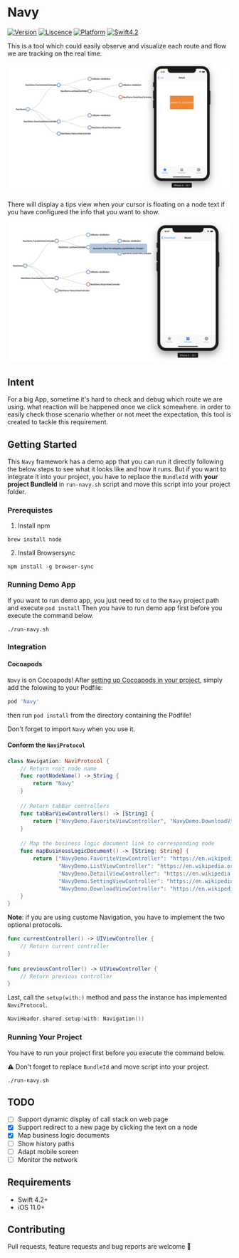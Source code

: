 # Navy

<!-- <p align="center"> -->
<a href="https://cocoapods.org/pods/Navy"><img alt="Version" src="https://img.shields.io/cocoapods/v/Navy.svg?style=flat"></a> 
<a href="https://github.com/AppScaffold/Navy/blob/master/LICENSE"><img alt="Liscence" src="https://img.shields.io/cocoapods/l/Navy.svg?style=flat"></a> 
<a href="https://developer.apple.com/"><img alt="Platform" src="https://img.shields.io/badge/platform-iOS-green.svg"/></a> 
<a href="https://developer.apple.com/swift"><img alt="Swift4.2" src="https://img.shields.io/badge/language-Swift4.2-orange.svg"/></a>
<!-- </p> -->

This is a tool which could easily observe and visualize each route and flow we are tracking on the real time.

![](https://github.com/AppScaffold/Navi/blob/master/Screenshot.png?raw=true)

There will display a tips view when your cursor is floating on a node text if you have configured the info that you want to show.

![](https://github.com/AppScaffold/Navi/blob/master/Screenshot%20TipsView.png?raw=true)

## Intent

For a big App, sometime it's hard to check and debug which route we are using. what reaction will be happened once we click somewhere. in order to easily check those scenario whether or not meet the expectation, this tool is created to tackle this requirement.

## Getting Started

This `Navy` framework has a demo app that you can run it directly following the below steps to see what it looks like and how it runs. But if you want to integrate it into your project, you have to replace the `BundleId` with **your project BundleId** in `run-navy.sh` script and move this script into your project folder.

### Prerequistes

1. Install npm
```
brew install node
```

2. Install Browsersync
```
npm install -g browser-sync
```

### Running Demo App

If you want to run demo app, you just need to `cd` to the `Navy` project path and execute `pod install`
Then you have to run demo app first before you execute the command below.

```
./run-navy.sh
```

### Integration

#### Cocoapods

`Navy` is on Cocoapods! After [setting up Cocoapods in your project](https://guides.cocoapods.org/), simply add the folowing to your Podfile:

```ruby
pod 'Navy'
```

then run `pod install` from the directory containing the Podfile!

Don't forget to import `Navy` when you use it.

#### Conform the `NaviProtocol`

```Swift
class Navigation: NaviProtocol {
    // Return root node name
    func rootNodeName() -> String {
        return "Navy"
    }
    
    // Return tabBar controllers 
    func tabBarViewControllers() -> [String] {
        return ["NavyDemo.FavoriteViewController", "NavyDemo.DownloadViewController", "NavyDemo.HistoryViewController"]
    }

    // Map the business logic document link to corresponding node
    func mapBusinessLogicDocument() -> [String: String] {
        return ["NavyDemo.FavoriteViewController": "https://en.wikipedia.org/wiki/Marie_Curie",
                "NavyDemo.ListViewController": "https://en.wikipedia.org/wiki/Albert_Einstein",
                "NavyDemo.DetailViewController": "https://en.wikipedia.org/wiki/Tu_Youyou",
                "NavyDemo.SettingViewController": "https://en.wikipedia.org/wiki/Alan_Turing",
                "NavyDemo.DownloadViewController": "https://en.wikipedia.org/wiki/Main_Page"]
    }
}
```

**Note**: if you are using custome Navigation, you have to implement the two optional protocols.

```Swift
func currentController() -> UIViewController {
    // Return current controller
}

func previousController() -> UIViewController {
    // Return previous controller
}
```

Last, call the `setup(with:)` method and pass the instance has implemented `NaviProtocol`.


```Swift
NaviHeader.shared.setup(with: Navigation())
```

### Running Your Project

You have to run your project first before you execute the command below.

⚠️ Don't forget to replace `BundleId` and move script into your project.

```
./run-navy.sh
```

## TODO

- [ ] Support dynamic display of call stack on web page
- [x] Support redirect to a new page by clicking the text on a node
- [x] Map business logic documents
- [ ] Show history paths
- [ ] Adapt mobile screen
- [ ] Monitor the network

## Requirements

- Swift 4.2+
- iOS 11.0+

## Contributing

Pull requests, feature requests and bug reports are welcome 🚀
